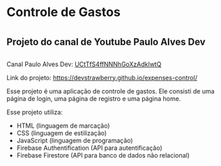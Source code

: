 # Controle de Gastos <h1>
## Projeto do canal de Youtube Paulo Alves Dev <h2>
Canal Paulo Alves Dev: [UCtTfS4ffNNNhGoXzAdklwtQ](https://youtube.com/@pauloalvesdev4397?si=Fm2XDPyFAZcjpBuv)

Link do projeto: https://devstrawberry.github.io/expenses-control/

Esse projeto é uma aplicação de controle de gastos. Ele consisti de uma página de login, uma página de registro e uma página home.

Esse projeto utiliza:
* HTML (linguagem de marcação)
* CSS (linguagem de estilização)
* JavaScript (linguagem de programação)
* Firebase Authentification (API para autentificação)
* Firebase Firestore (API para banco de dados não relacional)
